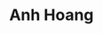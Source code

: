 ---
user: anh
title: Anh Hoang
position: Director of Special Projects
company: Dyad
featured: true
---